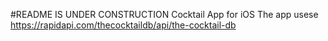 #README IS UNDER CONSTRUCTION
Cocktail App for iOS
The app usese https://rapidapi.com/thecocktaildb/api/the-cocktail-db
